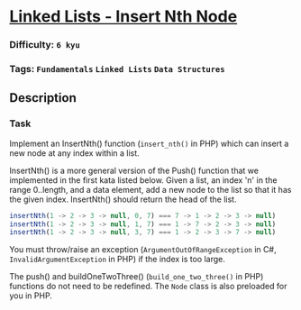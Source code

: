 # [Linked Lists - Insert Nth Node](https://www.codewars.com/kata/55cacc3039607536c6000081)

### Difficulty: `6 kyu`

### Tags: `Fundamentals` `Linked Lists` `Data Structures`

## Description

### Task

Implement an InsertNth() function (`insert_nth()` in PHP) which can insert a new node at any index within a list.

InsertNth() is a more general version of the Push() function that we implemented in the first kata listed below. Given a list, an index 'n' in the range 0..length, and a data element, add a new node to the list so that it has the given index. InsertNth() should return the head of the list.

```js
insertNth(1 -> 2 -> 3 -> null, 0, 7) === 7 -> 1 -> 2 -> 3 -> null)
insertNth(1 -> 2 -> 3 -> null, 1, 7) === 1 -> 7 -> 2 -> 3 -> null)
insertNth(1 -> 2 -> 3 -> null, 3, 7) === 1 -> 2 -> 3 -> 7 -> null)
```

You must throw/raise an exception (`ArgumentOutOfRangeException` in C#, `InvalidArgumentException` in PHP) if the index is too large.

The push() and buildOneTwoThree() (`build_one_two_three()` in PHP) functions do not need to be redefined. The `Node` class is also preloaded for you in PHP.